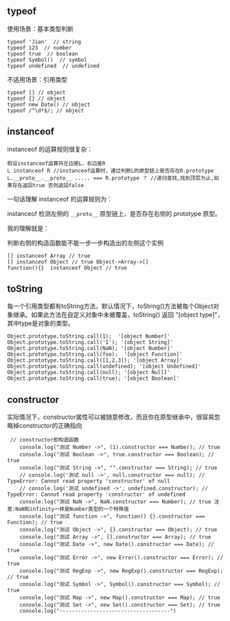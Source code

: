 ## typeof

使用场景：基本类型判断
```
typeof 'Jian'  // string
typeof 123  // number
typeof true  // boolean
typeof Symbol()  // symbol
typeof undefined  // undefined

```

不适用场景：引用类型

```
typeof [] // object
typeof {} // object
typeof new Date() // object
typeof /^\d*$/; // object
```

## instanceof

instanceof 的运算规则很复杂：
```
假设instanceof运算符左边是L，右边是R
L instanceof R //instanceof运算时，通过判断L的原型链上是否存在R.prototype
L.__proto__.__proto__ ..... === R.prototype ？ //递归查找,找到顶层为止,如果存在返回true 否则返回false
```
一句话理解 instanceof 的运算规则为：

instanceof 检测左侧的 `__proto__` 原型链上，是否存在右侧的 prototype 原型。

我的理解就是：

判断右侧的构造函数能不能一步一步构造出的左侧这个实例

```
[] instanceof Array // true
[] instanceof Object // true Object->Array->[]
function(){}  instanceof Object // true
```

## toString

每一个引用类型都有toString方法，默认情况下，toString()方法被每个Object对象继承。如果此方法在自定义对象中未被覆盖，toString() 返回 "[object type]"，其中type是对象的类型。

```
Object.prototype.toString.call(1);  '[object Number]'
Object.prototype.toString.call('1'); '[object String]'
Object.prototype.toString.call(NaN); '[object Number]'
Object.prototype.toString.call(foo);  '[object Function]'
Object.prototype.toString.call([1,2,3]); '[object Array]'
Object.prototype.toString.call(undefined); '[object Undefined]'
Object.prototype.toString.call(null); '[object Null]'
Object.prototype.toString.call(true); '[object Boolean]'

```

## constructor

实际情况下，constructor属性可以被随意修改，而且你在原型继承中，很容易忽略掉constructor的正确指向

```
 // constructor即构造函数
    console.log("测试 Number ->", (1).constructor === Number); // true
    console.log("测试 Boolean ->", true.constructor === Boolean); // true
    console.log("测试 String ->", "".constructor === String); // true
    // console.log('测试 null ->', null.constructor === null); // TypeError: Cannot read property 'constructor' of null
    // console.log('测试 undefined ->', undefined.constructor); // TypeError: Cannot read property 'constructor' of undefined
    console.log("测试 NaN ->", NaN.constructor === Number); // true 注意:NaN和infinity一样是Number类型的一个特殊值
    console.log("测试 function ->", function() {}.constructor === Function); // true
    console.log("测试 Object ->", {}.constructor === Object); // true
    console.log("测试 Array ->", [].constructor === Array); // true
    console.log("测试 Date ->", new Date().constructor === Date); // true
    console.log("测试 Error ->", new Error().constructor === Error); // true
    console.log("测试 RegExp ->", new RegExp().constructor === RegExp); // true
    console.log("测试 Symbol ->", Symbol().constructor === Symbol); // true
    console.log("测试 Map ->", new Map().constructor === Map); // true
    console.log("测试 Set ->", new Set().constructor === Set); // true
    console.log("------------------------------------")
```